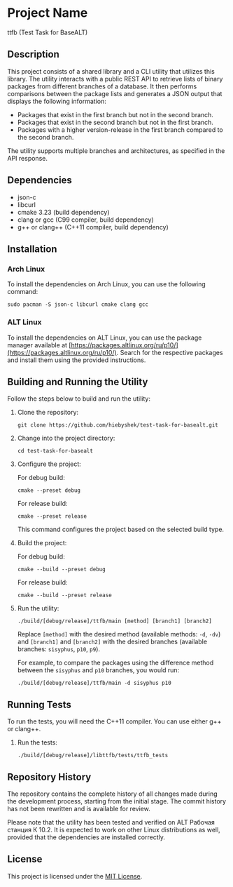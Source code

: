 # Project Name

ttfb (Test Task for BaseALT)

## Description

This project consists of a shared library and a CLI utility that utilizes this library. The utility interacts with a public REST API to retrieve lists of binary packages from different branches of a database. It then performs comparisons between the package lists and generates a JSON output that displays the following information:

- Packages that exist in the first branch but not in the second branch.
- Packages that exist in the second branch but not in the first branch.
- Packages with a higher version-release in the first branch compared to the second branch.

The utility supports multiple branches and architectures, as specified in the API response.

## Dependencies

- json-c
- libcurl
- cmake 3.23 (build dependency)
- clang or gcc (C99 compiler, build dependency)
- g++ or clang++ (C++11 compiler, build dependency)

## Installation

### Arch Linux

To install the dependencies on Arch Linux, you can use the following command:

```shell
sudo pacman -S json-c libcurl cmake clang gcc
```

### ALT Linux

To install the dependencies on ALT Linux, you can use the package manager available at [https://packages.altlinux.org/ru/p10/](https://packages.altlinux.org/ru/p10/). Search for the respective packages and install them using the provided instructions.

## Building and Running the Utility

Follow the steps below to build and run the utility:

1. Clone the repository:

   ```shell
   git clone https://github.com/hiebyshek/test-task-for-basealt.git
   ```

2. Change into the project directory:

   ```shell
   cd test-task-for-basealt
   ```

3. Configure the project:

   For debug build:

   ```shell
   cmake --preset debug
   ```

   For release build:

   ```shell
   cmake --preset release
   ```

   This command configures the project based on the selected build type.

4. Build the project:

   For debug build:

   ```shell
   cmake --build --preset debug
   ```

   For release build:

   ```shell
   cmake --build --preset release
   ```

5. Run the utility:

   ```shell
   ./build/[debug/release]/ttfb/main [method] [branch1] [branch2]
   ```

   Replace `[method]` with the desired method (available methods: `-d`, `-dv`) and `[branch1]` and `[branch2]` with the desired branches (available branches: `sisyphus`, `p10`, `p9`).

   For example, to compare the packages using the difference method between the `sisyphus` and `p10` branches, you would run:

   ```shell
   ./build/[debug/release]/ttfb/main -d sisyphus p10
   ```

## Running Tests

To run the tests, you will need the C++11 compiler. You can use either g++ or clang++.

1. Run the tests:

   ```shell
   ./build/[debug/release]/libttfb/tests/ttfb_tests
   ```

## Repository History

The repository contains the complete history of all changes made during the development process, starting from the initial stage. The commit history has not been rewritten and is available for review.

Please note that the utility has been tested and verified on ALT Рабочая станция К 10.2. It is expected to work on other Linux distributions as well, provided that the dependencies are installed correctly.

## License

This project is licensed under the [MIT License](LICENSE).
